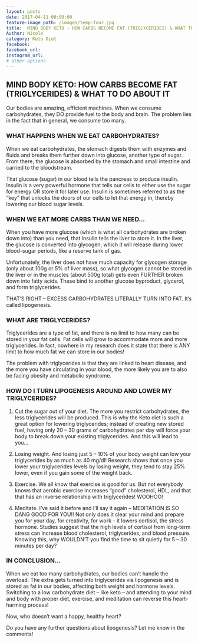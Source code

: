 ```yaml
---
layout: posts
date: 2017-04-11 00:00:00
feature-image_path: /images/temp-four.jpg
title:  MIND BODY KETO - HOW CARBS BECOME FAT (TRIGLYCERIDES) & WHAT TO DO ABOUT IT
Author: Nicole
category: Keto Diet
facebook:
facebook_url:
instagram_url:
# other options
---
```



## MIND BODY KETO: HOW CARBS BECOME FAT (TRIGLYCERIDES) & WHAT TO DO ABOUT IT

Our bodies are amazing, efficient machines. When we consume carbohydrates, they DO provide fuel to the body and brain. The problem lies in the fact that in general, we consume too many.

### WHAT HAPPENS WHEN WE EAT CARBOHYDRATES?

When we eat carbohydrates, the stomach digests them with enzymes and fluids and breaks them further down into glucose, another type of sugar. From there, the glucose is absorbed by the stomach and small intestine and carried to the bloodstream.

That glucose (sugar) in our blood tells the pancreas to produce insulin. Insulin is a very powerful hormone that tells our cells to either use the sugar for energy OR store it for later use. Insulin is sometimes referred to as the “key” that unlocks the doors of our cells to let that energy in, thereby lowering our blood sugar levels.


### WHEN WE EAT MORE CARBS THAN WE NEED…

When you have more glucose (which is what all carbohydrates are broken down into) than you need, that insulin tells the liver to store it. In the liver, the glucose is converted into glycogen, which it will release during lower blood-sugar periods, like a reserve tank of gas.

Unfortunately, the liver does not have much capacity for glycogen storage (only about 100g or 5% of liver mass), so what glycogen cannot be stored in the liver or in the muscles (about 500g total) gets even FURTHER broken down into fatty acids. These bind to another glucose byproduct, glycerol, and form triglycerides.

THAT’S RIGHT – EXCESS CARBOHYDRATES LITERALLY TURN INTO FAT. It’s called lipogenesis.


### WHAT ARE TRIGLYCERIDES?


Triglycerides are a type of fat, and there is no limit to how many can be stored in your fat cells. Fat cells will grow to accommodate more and more triglycerides. In fact, nowhere in my research does it state that there is ANY limit to how much fat we can store in our bodies!

The problem with triglycerides is that they are linked to heart disease, and the more you have circulating in your blood, the more likely you are to also be facing obesity and metabolic syndrome.


### HOW DO I TURN LIPOGENESIS AROUND AND LOWER MY TRIGLYCERIDES?

1. Cut the sugar out of your diet. The more you restrict carbohydrates, the less triglycerides will be produced. This is why the Keto diet is such a great option for lowering triglycerides; instead of creating new stored fuel, having only 20 – 30 grams of carbohydrates per day will force your body to break down your existing triglycerides. And this will lead to you…

2. Losing weight. And losing just 5 – 10% of your body weight can low your triglycerides by as much as 40 mg/dl! Research shows that once you lower your triglycerides levels by losing weight, they tend to stay 25% lower, even if you gain some of the weight back.

3. Exercise. We all know that exercise is good for us. But not everybody knows that aerobic exercise increases “good” cholesterol, HDL, and that that has an inverse relationship with triglycerides! WOOHOO!

4. Meditate. I’ve said it before and I’ll say it again – MEDITATION IS SO DANG GOOD FOR YOU!! Not only does it clear your mind and prepare you for your day, for creativity, for work – it lowers cortisol, the stress hormone. Studies suggest that the high levels of cortisol from long-term stress can increase blood cholesterol, triglycerides, and blood pressure. Knowing this, why WOULDN’T you find the time to sit quietly for 5 – 30 minutes per day?


### IN CONCLUSION…

When we eat too many carbohydrates, our bodies can’t handle the overload. The extra gets turned into triglycerides via lipogenesis and is stored as fat in our bodies, affecting both weight and hormone levels. Switching to a low carbohydrate diet – like keto – and attending to your mind and body with proper diet, exercise, and meditation can reverse this heart-harming process!

Now, who doesn’t want a happy, healthy heart?

Do you have any further questions about lipogenesis? Let me know in the comments!
